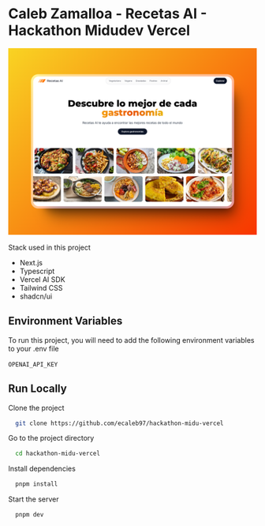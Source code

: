 # Caleb Zamalloa - Recetas AI - Hackathon Midudev Vercel

![App Screenshot](./public/presentationImg.png)

Stack used in this project

- Next.js
- Typescript
- Vercel AI SDK
- Tailwind CSS
- shadcn/ui

## Environment Variables

To run this project, you will need to add the following environment variables to your .env file

`OPENAI_API_KEY`

## Run Locally

Clone the project

```bash
  git clone https://github.com/ecaleb97/hackathon-midu-vercel
```

Go to the project directory

```bash
  cd hackathon-midu-vercel
```

Install dependencies

```bash
  pnpm install
```

Start the server

```bash
  pnpm dev
```
